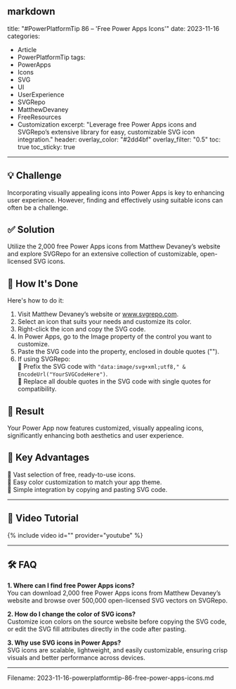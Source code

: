 markdown
---
title: "#PowerPlatformTip 86 – 'Free Power Apps Icons'"
date: 2023-11-16
categories:
  - Article
  - PowerPlatformTip
tags:
  - PowerApps
  - Icons
  - SVG
  - UI
  - UserExperience
  - SVGRepo
  - MatthewDevaney
  - FreeResources
  - Customization
excerpt: "Leverage free Power Apps icons and SVGRepo’s extensive library for easy, customizable SVG icon integration."
header:
  overlay_color: "#2dd4bf"
  overlay_filter: "0.5"
toc: true
toc_sticky: true
---

## 💡 Challenge
Incorporating visually appealing icons into Power Apps is key to enhancing user experience. However, finding and effectively using suitable icons can often be a challenge.

## ✅ Solution
Utilize the 2,000 free Power Apps icons from Matthew Devaney’s website and explore SVGRepo for an extensive collection of customizable, open-licensed SVG icons.

## 🔧 How It's Done
Here's how to do it:
1. Visit Matthew Devaney’s website or www.svgrepo.com.  
2. Select an icon that suits your needs and customize its color.  
3. Right-click the icon and copy the SVG code.  
4. In Power Apps, go to the Image property of the control you want to customize.  
5. Paste the SVG code into the property, enclosed in double quotes ("").  
6. If using SVGRepo:  
   🔸 Prefix the SVG code with `"data:image/svg+xml;utf8," & EncodeUrl("YourSVGCodeHere")`.  
   🔸 Replace all double quotes in the SVG code with single quotes for compatibility.  

## 🎉 Result
Your Power App now features customized, visually appealing icons, significantly enhancing both aesthetics and user experience.

## 🌟 Key Advantages
🔸 Vast selection of free, ready-to-use icons.  
🔸 Easy color customization to match your app theme.  
🔸 Simple integration by copying and pasting SVG code.  

---

## 🎥 Video Tutorial
{% include video id="" provider="youtube" %}

---

## 🛠️ FAQ
**1. Where can I find free Power Apps icons?**  
You can download 2,000 free Power Apps icons from Matthew Devaney’s website and browse over 500,000 open-licensed SVG vectors on SVGRepo.

**2. How do I change the color of SVG icons?**  
Customize icon colors on the source website before copying the SVG code, or edit the SVG fill attributes directly in the code after pasting.

**3. Why use SVG icons in Power Apps?**  
SVG icons are scalable, lightweight, and easily customizable, ensuring crisp visuals and better performance across devices.

---


Filename: 2023-11-16-powerplatformtip-86-free-power-apps-icons.md